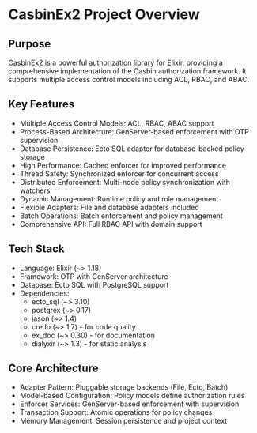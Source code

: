 # CasbinEx2 Project Overview

## Purpose
CasbinEx2 is a powerful authorization library for Elixir, providing a comprehensive implementation of the Casbin authorization framework. It supports multiple access control models including ACL, RBAC, and ABAC.

## Key Features
- Multiple Access Control Models: ACL, RBAC, ABAC support
- Process-Based Architecture: GenServer-based enforcement with OTP supervision
- Database Persistence: Ecto SQL adapter for database-backed policy storage
- High Performance: Cached enforcer for improved performance
- Thread Safety: Synchronized enforcer for concurrent access
- Distributed Enforcement: Multi-node policy synchronization with watchers
- Dynamic Management: Runtime policy and role management
- Flexible Adapters: File and database adapters included
- Batch Operations: Batch enforcement and policy management
- Comprehensive API: Full RBAC API with domain support

## Tech Stack
- Language: Elixir (~> 1.18)
- Framework: OTP with GenServer architecture
- Database: Ecto SQL with PostgreSQL support
- Dependencies:
  - ecto_sql (~> 3.10)
  - postgrex (~> 0.17)
  - jason (~> 1.4)
  - credo (~> 1.7) - for code quality
  - ex_doc (~> 0.30) - for documentation
  - dialyxir (~> 1.3) - for static analysis

## Core Architecture
- Adapter Pattern: Pluggable storage backends (File, Ecto, Batch)
- Model-based Configuration: Policy models define authorization rules
- Enforcer Services: GenServer-based enforcement with supervision
- Transaction Support: Atomic operations for policy changes
- Memory Management: Session persistence and project context